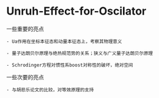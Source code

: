 # Unruh-Effect-for-Oscilator

一些重要的亮点

    - Ua作用在坐标本征态和动量本征态上，考察其物理意义

    - 量子达朗贝尔原理与绝热规范势的关系；狭义与广义量子达朗贝尔原理

    - Schrodinger方程对惯性系boost对称性的破坏，绝对空间

一些次要的亮点

    - 与胡悲乐论文的比较，对等效原理的支持